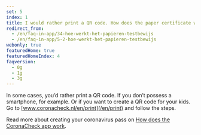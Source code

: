 ```yaml
---
set: 5
index: 1
title: I would rather print a QR code. How does the paper certificate work?
redirect_from: 
  - /en/faq-in-app/34-hoe-werkt-het-papieren-testbewijs
  - /en/faq-in-app/5-2-hoe-werkt-het-papieren-testbewijs
webonly: true
featuredHome: true
featuredHomeIndex: 4
faqversion:
  - 0g
  - 1g
  - 3g
---
```

In some cases, you’d rather print a QR code. If you don’t possess a smartphone, for example. Or if you want to create a QR code for your kids. Go to  [www.coronacheck.nl/en/print](/en/print) and follow the steps.

Read more about creating your coronavirus pass on [How does the CoronaCheck app work](/en/faq-in-app/1-1-hoe-werkt-de-coronacheck-app/).
